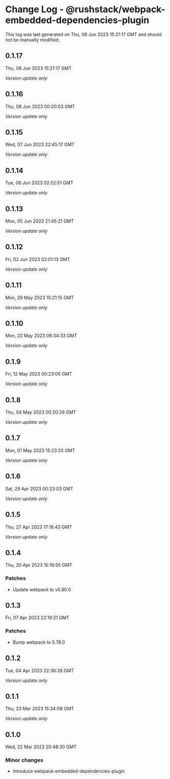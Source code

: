 # Change Log - @rushstack/webpack-embedded-dependencies-plugin

This log was last generated on Thu, 08 Jun 2023 15:21:17 GMT and should not be manually modified.

## 0.1.17
Thu, 08 Jun 2023 15:21:17 GMT

_Version update only_

## 0.1.16
Thu, 08 Jun 2023 00:20:03 GMT

_Version update only_

## 0.1.15
Wed, 07 Jun 2023 22:45:17 GMT

_Version update only_

## 0.1.14
Tue, 06 Jun 2023 02:52:51 GMT

_Version update only_

## 0.1.13
Mon, 05 Jun 2023 21:45:21 GMT

_Version update only_

## 0.1.12
Fri, 02 Jun 2023 02:01:13 GMT

_Version update only_

## 0.1.11
Mon, 29 May 2023 15:21:15 GMT

_Version update only_

## 0.1.10
Mon, 22 May 2023 06:34:33 GMT

_Version update only_

## 0.1.9
Fri, 12 May 2023 00:23:05 GMT

_Version update only_

## 0.1.8
Thu, 04 May 2023 00:20:29 GMT

_Version update only_

## 0.1.7
Mon, 01 May 2023 15:23:20 GMT

_Version update only_

## 0.1.6
Sat, 29 Apr 2023 00:23:03 GMT

_Version update only_

## 0.1.5
Thu, 27 Apr 2023 17:18:43 GMT

_Version update only_

## 0.1.4
Thu, 20 Apr 2023 15:16:55 GMT

### Patches

- Update webpack to v5.80.0

## 0.1.3
Fri, 07 Apr 2023 22:19:21 GMT

### Patches

- Bump webpack to 5.78.0

## 0.1.2
Tue, 04 Apr 2023 22:36:28 GMT

_Version update only_

## 0.1.1
Thu, 23 Mar 2023 15:24:08 GMT

_Version update only_

## 0.1.0
Wed, 22 Mar 2023 20:48:30 GMT

### Minor changes

- Introduce webpack-embedded-dependencies-plugin


